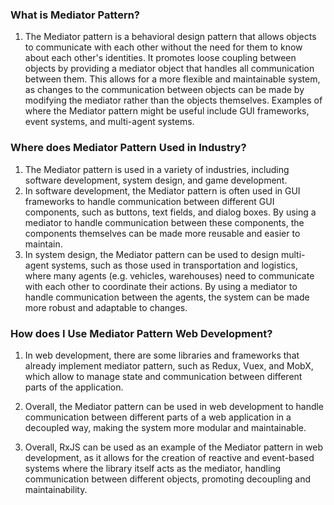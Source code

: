 ﻿### What is Mediator Pattern?
1. The Mediator pattern is a behavioral design pattern that allows objects to communicate with each other without the need for them to know about each other's identities. It promotes loose coupling between objects by providing a mediator object that handles all communication between them. This allows for a more flexible and maintainable system, as changes to the communication between objects can be made by modifying the mediator rather than the objects themselves. Examples of where the Mediator pattern might be useful include GUI frameworks, event systems, and multi-agent systems.

### Where does Mediator Pattern Used in Industry?
1. The Mediator pattern is used in a variety of industries, including software development, system design, and game development.
2. In software development, the Mediator pattern is often used in GUI frameworks to handle communication between different GUI components, such as buttons, text fields, and dialog boxes. By using a mediator to handle communication between these components, the components themselves can be made more reusable and easier to maintain.
3. In system design, the Mediator pattern can be used to design multi-agent systems, such as those used in transportation and logistics, where many agents (e.g. vehicles, warehouses) need to communicate with each other to coordinate their actions. By using a mediator to handle communication between the agents, the system can be made more robust and adaptable to changes.

### How does I Use Mediator Pattern Web Development?
1. In web development, there are some libraries and frameworks that already implement mediator pattern, such as Redux, Vuex, and MobX, which allow to manage state and communication between different parts of the application.

2. Overall, the Mediator pattern can be used in web development to handle communication between different parts of a web application in a decoupled way, making the system more modular and maintainable.

3. Overall, RxJS can be used as an example of the Mediator pattern in web development, as it allows for the creation of reactive and event-based systems where the library itself acts as the mediator, handling communication between different objects, promoting decoupling and maintainability.


